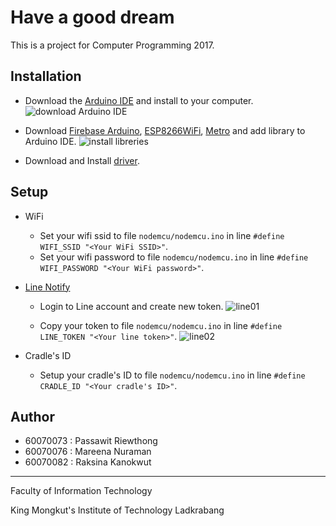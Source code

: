 
# Have a good dream
This is a project for Computer Programming 2017.

## Installation
 - Download the [Arduino IDE](https://www.arduino.cc/en/Main/Software) and install to your computer.
![download Arduino IDE](https://user-images.githubusercontent.com/32861458/38161222-19483d34-34f5-11e8-8b55-f9c01261893e.png)

 - Download  [Firebase Arduino](https://github.com/firebase/firebase-arduino/archive/master.zip), [ESP8266WiFi](http://arduino-esp8266.readthedocs.io/), [Metro](https://github.com/thomasfredericks/Metro-Arduino-Wiring/archive/master.zip) and add library to Arduino IDE.
![install libreries](https://user-images.githubusercontent.com/32861458/38161239-52b132ba-34f5-11e8-9e4a-11852f7e81d0.png)

 - Download and Install [driver](https://www.silabs.com/products/development-tools/software/usb-%20to-uart-bridge-vcp-drivers).

## Setup
 - WiFi
   - Set your wifi ssid to file `nodemcu/nodemcu.ino` in line `#define WIFI_SSID "<Your WiFi SSID>"`.
   -  Set your wifi password to file `nodemcu/nodemcu.ino` in line `#define WIFI_PASSWORD "<Your WiFi password>"`.

 - [Line Notify](https://notify-bot.line.me/th/)
   - Login to Line account and create new token.
![line01](https://user-images.githubusercontent.com/32861458/38353968-452dfb5a-38e2-11e8-93ec-d9061d69f2f1.png)

    - Copy your token to file `nodemcu/nodemcu.ino` in line `#define LINE_TOKEN "<Your line token>"`.
![line02](https://user-images.githubusercontent.com/32861458/38354063-770f7f2c-38e2-11e8-82e6-539fbd0f8894.png)

- Cradle's ID
  - Setup your cradle's ID to file `nodemcu/nodemcu.ino` in line `#define CRADLE_ID "<Your cradle's ID>"`.

## Author
 - 60070073 : Passawit Riewthong
 - 60070076 : Mareena Nuraman
 - 60070082 : Raksina Kanokwut


---
Faculty of Information Technology

King Mongkut's Institute of Technology Ladkrabang